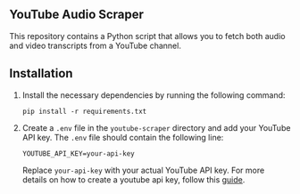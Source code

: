 ## YouTube Audio Scraper

This repository contains a Python script that allows you to fetch both audio and video transcripts from a YouTube channel.

## Installation

1. Install the necessary dependencies by running the following command:

   ```
   pip install -r requirements.txt
   ```

2. Create a `.env` file in the `youtube-scraper` directory and add your YouTube API key. The `.env` file should contain the following line:

   ```
   YOUTUBE_API_KEY=your-api-key
   ```

   Replace `your-api-key` with your actual YouTube API key. For more details on how to create a youtube api key, follow this [guide](https://medium.com/@momayiz.imane/scraping-youtube-video-transcripts-5e3edee5656b).
